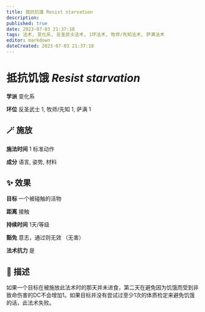 ```yaml
---
title: 抵抗饥饿 Resist starvation
description: 
published: true
date: 2023-07-03 21:37:18
tags: 法术, 变化系, 反圣武士法术, 1环法术, 牧师/先知法术, 萨满法术
editor: markdown
dateCreated: 2023-07-03 21:37:18
---
```


# **抵抗饥饿** *Resist starvation*

**学派** 变化系 

**环位** 反圣武士 1, 牧师/先知 1, 萨满 1

## 🪄 施放

**施法时间** 1 标准动作

**成分** 语言, 姿势, 材料

## ✨ 效果 

**目标** 一个被碰触的活物 

**距离** 接触  

**持续时间** 1天/等级 

**豁免** 意志，通过则无效 （无害）

**法术抗力** 是

## 📖 描述

如果一个目标在被施放此法术时的那天并未进食，第二天在避免因为饥饿而受到非致命伤害的DC不会增加1。如果目标并没有尝试过至少1次的体质检定来避免饥饿的话，此法术失败。
    